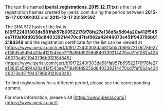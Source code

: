 The text file named **iperial_registrations_2015_12_17.txt** is the list of registration hashes created by iperial.com during the period between **2015-12-17 00:00:00Z** and **2015-12-17 23:59:59Z**.

The SHA 512 hash of the list is **b19f72240f303da581fab57b69522176f78fe27e138d5a5d94a20a412f545ee7f19a16fd9256d840339214470cd7fef062a42446073e451f943796b91218d349** and the registration certificate for the list can be viewed at [https://www.iperial.com/cert/b19f72240f303da581fab57b69522176f78fe27e138d5a5d94a20a412f545ee7f19a16fd9256d840339214470cd7fef062a42446073e451f943796b91218d349](https://www.iperial.com/cert/b19f72240f303da581fab57b69522176f78fe27e138d5a5d94a20a412f545ee7f19a16fd9256d840339214470cd7fef062a42446073e451f943796b91218d349).

To find registrations for a different period, please see the corresponding commit.

For more information, please visit [https://www.iperial.com/](https://www.iperial.com/)
